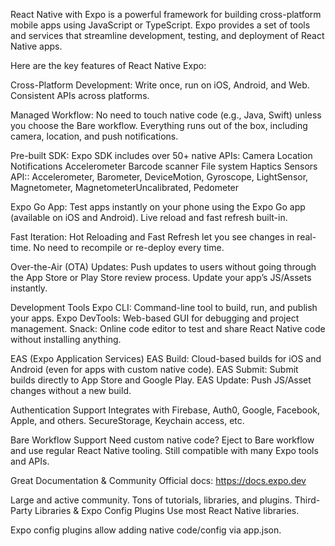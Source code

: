 React Native with Expo is a powerful framework for building cross-platform mobile apps using JavaScript or TypeScript. Expo provides a set of tools and services that streamline development, testing, and deployment of React Native apps.

Here are the key features of React Native Expo:

Cross-Platform Development:
  Write once, run on iOS, Android, and Web.
  Consistent APIs across platforms.

Managed Workflow:
  No need to touch native code (e.g., Java, Swift) unless you choose the Bare workflow.
  Everything runs out of the box, including camera, location, and push notifications.

Pre-built SDK:
  Expo SDK includes over 50+ native APIs:
  Camera
  Location
  Notifications
  Accelerometer
  Barcode scanner
  File system
  Haptics
Sensors API::
  Accelerometer,
  Barometer,
  DeviceMotion,
  Gyroscope,
  LightSensor,
  Magnetometer,
  MagnetometerUncalibrated,
  Pedometer

Expo Go App:
Test apps instantly on your phone using the Expo Go app (available on iOS and Android).
Live reload and fast refresh built-in.

Fast Iteration:
Hot Reloading and Fast Refresh let you see changes in real-time.
No need to recompile or re-deploy every time.

Over-the-Air (OTA) Updates:
Push updates to users without going through the App Store or Play Store review process.
Update your app’s JS/Assets instantly.

Development Tools
Expo CLI: Command-line tool to build, run, and publish your apps.
Expo DevTools: Web-based GUI for debugging and project management.
Snack: Online code editor to test and share React Native code without installing anything.

EAS (Expo Application Services)
EAS Build: Cloud-based builds for iOS and Android (even for apps with custom native code).
EAS Submit: Submit builds directly to App Store and Google Play.
EAS Update: Push JS/Asset changes without a new build.

Authentication Support
Integrates with Firebase, Auth0, Google, Facebook, Apple, and others.
SecureStorage, Keychain access, etc.

Bare Workflow Support
Need custom native code? Eject to Bare workflow and use regular React Native tooling.
Still compatible with many Expo tools and APIs.

Great Documentation & Community
Official docs: https://docs.expo.dev

Large and active community.
Tons of tutorials, libraries, and plugins.
Third-Party Libraries & Expo Config Plugins
Use most React Native libraries.

Expo config plugins allow adding native code/config via app.json.
